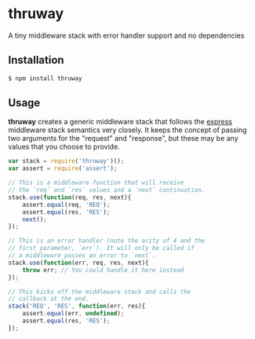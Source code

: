 # thruway

A tiny middleware stack with error handler support and no dependencies

>

## Installation

``` bash
$ npm install thruway
```

## Usage

**thruway** creates a generic middleware stack that follows the [express][1] middleware stack semantics very closely. It keeps the concept of passing two arguments for the "request" and "response", but these may be any values that you choose to provide.

``` javascript
var stack = require('thruway')();
var assert = require('assert');

// This is a middleware function that will receive
// the `req` and `res` values and a `next` continuation.
stack.use(function(req, res, next){
	assert.equal(req, 'REQ');
	assert.equal(res, 'RES');
	next();
});

// This is an error handler (note the arity of 4 and the
// first parameter, `err`). It will only be called if
// a middleware passes an error to `next`.
stack.use(function(err, req, res, next){
	throw err; // You could handle it here instead
});

// This kicks off the middleware stack and calls the
// callback at the end.
stack('REQ', 'RES', function(err, res){
	assert.equal(err, undefined);
	assert.equal(res, 'RES');
});
```

[1]: http://expressjs.com/
